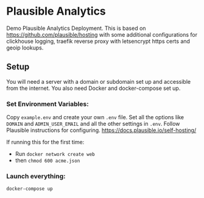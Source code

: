 # Plausible Analytics

Demo Plausible Analytics Deployment. This is based on <https://github.com/plausible/hosting> with some additional configurations for clickhouse logging, traefik reverse proxy with letsencrypt https certs and geoip lookups.

## Setup

You will need a server with a domain or subdomain set up and accessible from the internet. You also need Docker and docker-compose set up.

### Set Environment Variables:

Copy `example.env` and create your own `.env` file. Set all the options like `DOMAIN` and `ADMIN_USER_EMAIL` and all the other settings in `.env`. Follow Plausible instructions for configuring. <https://docs.plausible.io/self-hosting/>

If running this for the first time:

* Run `docker network create web`
* then `chmod 600 acme.json`

### Launch everything: 

`docker-compose up`
